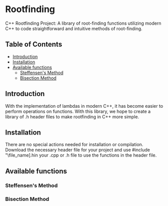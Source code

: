 # Rootfinding
C++ Rootfinding Project: A library of root-finding functions utilizing modern C++ to code straightforward and intuitive methods of root-finding.

## Table of Contents
* [Introduction](#introduction)
* [Installation](#installation)
* [Available functions](#functions)
  - [Steffensen's Method](#steffensen)
  - [Bisection Method](#bisection)

## <a name = "introduction"></a> Introduction
With the implementation of lambdas in modern C++, it has become easier to perform operations on functions. With this library, we hope to create a library of .h header files to make rootfinding in C++ more simple. 

## <a name = "installation"></a> Installation
There are no special actions needed for installation or compilation. Download the necessary header file for your project and use \#include "\file_name\].hin your .cpp or .h file to use the functions in the header file.

## <a name = "functions"></a> Available functions
### <a name = "steffensen"></a> Steffensen's Method
### <a name = "bisection"></a> Bisection Method
